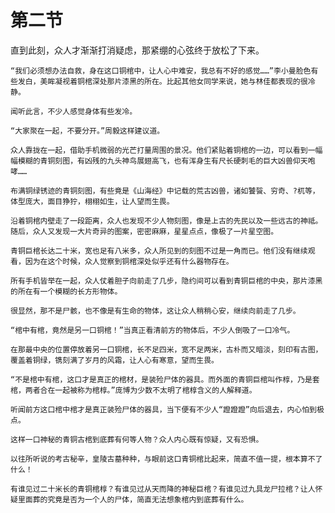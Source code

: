 # 第二节

直到此刻，众人才渐渐打消疑虑，那紧绷的心弦终于放松了下来。

    “我们必须想办法自救，身在这口铜棺中，让人心中难安，我总有不好的感觉……”李小曼脸色有些发白，美眸凝视着铜棺深处那片漆黑的所在。比起其他女同学来说，她与林佳都表现的很冷静。

    闻听此言，不少人感觉身体有些发冷。

    “大家聚在一起，不要分开。”周毅这样建议道。

    众人靠拢在一起，借助手机微弱的光芒打量周围的景况。他们紧贴着铜棺的一边，可以看到一幅幅模糊的青铜刻图，有凶残的九头神鸟展翅高飞，也有浑身生有尺长硬刺毛的巨大凶兽仰天咆哮……

    布满铜绿锈迹的青铜刻图，有些竟是《山海经》中记载的荒古凶兽，诸如饕餮、穷奇、?杌等，体型庞大，面目狰狞，栩栩如生，让人望而生畏。

    沿着铜棺内壁走了一段距离，众人也发现不少人物刻图，像是上古的先民以及一些远古的神祗。随后，众人又发现一大片奇异的图案，密密麻麻，星星点点，像极了一片星空图。

    青铜巨棺长达二十米，宽也足有八米多，众人所见到的刻图不过是一角而已。他们没有继续观看，因为在这个时候，众人觉察到铜棺深处似乎还有什么器物存在。

    所有手机皆举在一起，众人仗着胆子向前走了几步，隐约间可以看到青铜巨棺的中央，那片漆黑的所在有一个模糊的长方形物体。

    很显然，那不是尸骸，也不像是有生命的物体，这让众人稍稍心安，继续向前走了几步。

    “棺中有棺，竟然是另一口铜棺！”当真正看清前方的物体后，不少人倒吸了一口冷气。

    在那最中央的位置停放着另一口铜棺，长不足四米，宽不足两米，古朴而又暗淡，刻印有古图，覆盖着铜绿，镌刻满了岁月的风霜，让人心有寒意，望而生畏。

    “不是棺中有棺，这口才是真正的棺材，是装殓尸体的器具。而外面的青铜巨棺叫作椁，乃是套棺，两者合在一起被称为棺椁。”庞博为少数不太明了棺椁含义的人解释道。

    听闻前方这口棺中棺才是真正装殓尸体的器具，当下便有不少人“蹬蹬蹬”向后退去，内心怕到极点。

    这样一口神秘的青铜古棺到底葬有何等人物？众人内心既有惊疑，又有恐惧。

    以往所听说的考古秘辛，皇陵古墓种种，与眼前这口青铜棺比起来，简直不值一提，根本算不了什么！

    有谁见过二十米长的青铜棺椁？有谁见过从天而降的神秘巨棺？有谁见过九具龙尸拉棺？让人怀疑里面葬的究竟是否为一个人的尸体，简直无法想象棺内到底葬有什么。